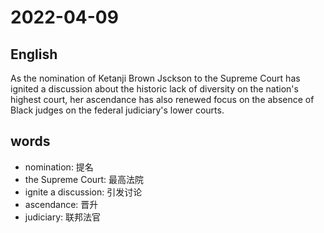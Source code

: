 # 2022-04-09

## English
As the nomination of Ketanji Brown Jsckson to the Supreme Court has ignited a discussion about the historic lack of diversity on the nation's highest court, 
her ascendance has also renewed focus on the absence of Black judges on the federal judiciary's lower courts.


## words
* nomination: 提名
* the Supreme Court: 最高法院
* ignite a discussion: 引发讨论
* ascendance: 晋升
* judiciary: 联邦法官
